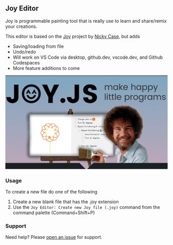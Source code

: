 ## Joy Editor
Joy is programmable painting tool that is really use to learn and share/remix your creations.

This editor is based on the [Joy](https://ncase.me/joy/) project by [Nicky Case](https://ncase.me/), but adds
 - Saving/loading from file
 - Undo/redo
 - Will work on VS Code via desktop, github.dev, vscode.dev, and Github Codespaces
 - More feature additions to come

<img src="https://raw.githubusercontent.com/seflless/joy-vscode/main/extension/docs/extension-page-banner.png">

### Usage

To create a new file do one of the following
 1. Create a new blank file that has the .joy extension
 1. Use the `Joy Editor: Create new Joy file (.joy)` command from the command palette (Command+Shift+P)

### Support

Need help? Please [open an issue](https://github.com/seflless/joy-vscode/issues/new) for support.

